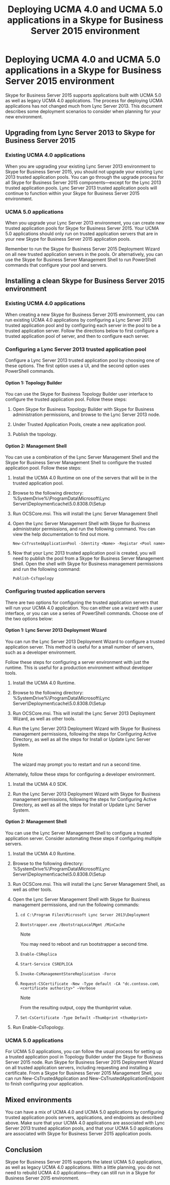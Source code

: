 ﻿---
title: Deploying UCMA 4.0 and UCMA 5.0 applications in a Skype for Business Server 2015 environment
TOCTitle: Deploying UCMA 4.0 and UCMA 5.0 applications in a Skype for Business Server 2015 environment
ms:assetid: 798e1cf5-9ad5-4aaf-8d88-683052d86183
ms:mtpsurl: https://msdn.microsoft.com/en-us/library/Dn962207(v=office.16)
ms:contentKeyID: 65240061
ms.date: 03/07/2017
mtps_version: v=office.16
---

# Deploying UCMA 4.0 and UCMA 5.0 applications in a Skype for Business Server 2015 environment

Skype for Business Server 2015 supports applications built with UCMA 5.0 as well as legacy UCMA 4.0 applications. The process for deploying UCMA applications has not changed much from Lync Server 2013. This document describes some deployment scenarios to consider when planning for your new environment.

## Upgrading from Lync Server 2013 to Skype for Business Server 2015

### Existing UCMA 4.0 applications

When you are upgrading your existing Lync Server 2013 environment to Skype for Business Server 2015, you should not upgrade your existing Lync 2013 trusted application pools. You can go through the upgrade process for all Skype for Business Server 2015 components—except for the Lync 2013 trusted application pools. Lync Server 2013 trusted application pools will continue to function within your Skype for Business Server 2015 environment.

### UCMA 5.0 applications

When you upgrade your Lync Server 2013 environment, you can create new trusted application pools for Skype for Business Server 2015. Your UCMA 5.0 applications should only run on trusted application servers that are in your new Skype for Business Server 2015 application pools.

Remember to run the Skype for Business Server 2015 Deployment Wizard on all new trusted application servers in the pools. Or alternatively, you can use the Skype for Business Server Management Shell to run PowerShell commands that configure your pool and servers.

## Installing a clean Skype for Business Server 2015 environment

### Existing UCMA 4.0 applications

When creating a new Skype for Business Server 2015 environment, you can run existing UCMA 4.0 applications by configuring a Lync Server 2013 trusted application pool and by configuring each server in the pool to be a trusted application server. Follow the directions below to first configure a trusted application pool of server, and then to configure each server.

### Configuring a Lync Server 2013 trusted application pool

Configure a Lync Server 2013 trusted application pool by choosing one of these options. The first option uses a UI, and the second option uses PowerShell commands.

#### Option 1: Topology Builder

You can use the Skype for Business Topology Builder user interface to configure the trusted application pool. Follow these steps:

1.  Open Skype for Business Topology Builder with Skype for Business administration permissions, and browse to the Lync Server 2013 node.

2.  Under Trusted Application Pools, create a new application pool.

3.  Publish the topology.

#### Option 2: Management Shell

You can use a combination of the Lync Server Management Shell and the Skype for Business Server Management Shell to configure the trusted application pool. Follow these steps:

1.  Install the UCMA 4.0 Runtime on one of the servers that will be in the trusted application pool.

2.  Browse to the following directory: %SystemDrive%\\ProgramData\\Microsoft\\Lync Server\\Deployment\\cache\\5.0.8308.0\\Setup

3.  Run OCSCore.msi. This will install the Lync Server Management Shell

4.  Open the Lync Server Management Shell with Skype for Business administrator permissions, and run the following command. You can view the help documentation to find out more.
    
    `New-CsTrustedApplicationPool -Identity <Name> -Registar <Pool name>`

5.  Now that your Lync 2013 trusted application pool is created, you will need to publish the pool from a Skype for Business Server Management Shell. Open the shell with Skype for Business management permissions and run the following command:

    `Publish-CsTopology`
    
### Configuring trusted application servers

There are two options for configuring the trusted application servers that will run your UCMA 4.0 application. You can either use a wizard with a user interface, or you can use a series of PowerShell commands. Choose one of the two options below:

#### Option 1: Lync Server 2013 Deployment Wizard

You can run the Lync Server 2013 Deployment Wizard to configure a trusted application server. This method is useful for a small number of servers, such as a developer environment.

Follow these steps for configuring a server environment with just the runtime. This is useful for a production environment without developer tools.

1. Install the UCMA 4.0 Runtime.

2. Browse to the following directory: %SystemDrive%\\ProgramData\\Microsoft\\Lync Server\\Deployment\\cache\\5.0.8308.0\\Setup

3. Run OCSCore.msi. This will install the Lync Server 2013 Deployment Wizard, as well as other tools.

4. Run the Lync Server 2013 Deployment Wizard with Skype for Business management permissions, following the steps for Configuring Active Directory, as well as all the steps for Install or Update Lync Server System.
    
   > [!NOTE] 
   > The wizard may prompt you to restart and run a second time.

Alternately, follow these steps for configuring a developer environment.

1. Install the UCMA 4.0 SDK.

2. Run the Lync Server 2013 Deployment Wizard with Skype for Business management permissions, following the steps for Configuring Active Directory, as well as all the steps for Install or Update Lync Server System.

#### Option 2: Management Shell

You can use the Lync Server Management Shell to configure a trusted application server. Consider automating these steps if configuring multiple servers.

1. Install the UCMA 4.0 Runtime.

2. Browse to the following directory: %SystemDrive%\\ProgramData\\Microsoft\\Lync Server\\Deployment\\cache\\5.0.8308.0\\Setup

3. Run OCSCore.msi. This will install the Lync Server Management Shell, as well as other tools.

4. Open the Lync Server Management Shell with Skype for Business management permissions, and run the following commands:
    
   1. `cd C:\Program Files\Microsoft Lync Server 2013\Deployment`

   2. `Bootstrapper.exe /BootstrapLocalMgmt /MinCache`
        
      > [!NOTE] 
      > You may need to reboot and run bootstrapper a second time.
    
   3. `Enable-CSReplica`
    
   4. `Start-Service CSREPLICA`
    
   5. `Invoke-CsManagementStoreReplication -Force`
    
   6. `Request-CSCertificate -New -Type default -CA "dc.contoso.com\<certificate authority>" –Verbose`
    
      > [!NOTE] 
      > From the resulting output, copy the thumbprint value.
    
   7. `Set-CsCertificate -Type Default –Thumbprint <thumbprint>`

5.  Run Enable-CsTopology.

### UCMA 5.0 applications

For UCMA 5.0 applications, you can follow the usual process for setting up a trusted application pool in Topology Builder under the Skype for Business Server 2015 node. Run Skype for Business Server 2015 Deployment Wizard on all trusted application servers, including requesting and installing a certificate. From a Skype for Business Server 2015 Management Shell, you can run New-CsTrustedApplication and New-CsTrustedApplicationEndpoint to finish configuring your application.

## Mixed environments

You can have a mix of UCMA 4.0 and UCMA 5.0 applications by configuring trusted application pools servers, applications, and endpoints as described above. Make sure that your UCMA 4.0 applications are associated with Lync Server 2013 trusted application pools, and that your UCMA 5.0 applications are associated with Skype for Business Server 2015 application pools.

## Conclusion

Skype for Business Server 2015 supports the latest UCMA 5.0 applications, as well as legacy UCMA 4.0 applications. With a little planning, you do not need to rebuild UCMA 4.0 applications—they can still run in a Skype for Business Server 2015 environment.

